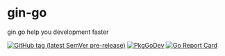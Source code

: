 # gin-go
gin go help you development faster


[![GitHub tag (latest SemVer pre-release)](https://img.shields.io/github/v/tag/qwenode/gin-go?include_prereleases)](https://github.com/qwenode/gin-go/releases)
[![PkgGoDev](https://pkg.go.dev/badge/mod/github.com/qwenode/gin-go)](https://pkg.go.dev/mod/github.com/qwenode/gin-go)
[![Go Report Card](https://goreportcard.com/badge/github.com/qwenode/gin-go)](https://goreportcard.com/report/github.com/qwenode/gin-go)
